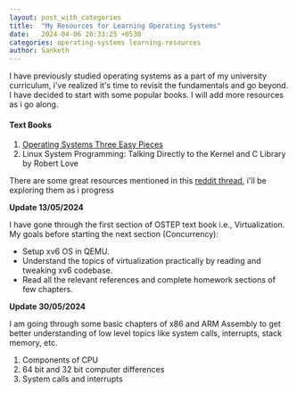 ```yaml
---
layout: post_with_categories
title:  "My Resources for Learning Operating Systems"
date:   2024-04-06 20:33:25 +0530
categories: operating-systems learning-resources
author: Sanketh
---
```


I have previously studied operating systems as a part of my university curriculum, i've realized it's time to revisit the fundamentals and go beyond. I have decided to start with some popular books. I will add more resources as i go along.

#### Text Books

1. [Operating Systems Three Easy Pieces](https://pages.cs.wisc.edu/~remzi/OSTEP/)
2. Linux System Programming: Talking Directly to the Kernel and C Library by Robert Love

There are some great resources mentioned in this [reddit thread](https://www.reddit.com/r/compsci/comments/7sdcaq/best_way_to_learn_os_concepts_properly_so_that_i/), i'll be exploring them as i progress

**Update 13/05/2024**

I have gone through the first section of OSTEP text book i.e., Virtualization. My goals before starting the next section (Concurrency):

* Setup xv6 OS in QEMU.
* Understand the topics of virtualization practically by reading and tweaking xv6 codebase. 
* Read all the relevant references and complete homework sections of few chapters. 

**Update 30/05/2024**

I am going through some basic chapters of x86 and ARM Assembly to get better understanding of low level topics like system calls, interrupts, stack memory, etc. 

1. Components of CPU
2. 64 bit and 32 bit computer differences
3. System calls and interrupts 
